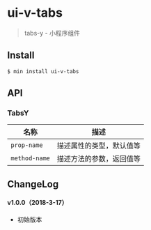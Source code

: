 # ui-v-tabs

> tabs-y - 小程序组件

## Install

``` bash
$ min install ui-v-tabs
```


## API

### TabsY

| 名称                  | 描述                         |
|----------------------|------------------------------|
|`prop-name`           | 描述属性的类型，默认值等         |
|`method-name`         | 描述方法的参数，返回值等         |

## ChangeLog

#### v1.0.0（2018-3-17）

- 初始版本
